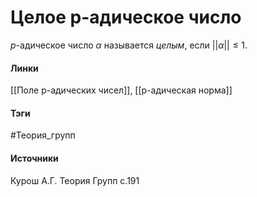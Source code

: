 # Целое p-адическое число
$p$-адическое число $\alpha$ называется *целым*, если $||\alpha||\leq1$.

#### Линки
 [[Поле p-адических чисел]],
 [[p-адическая норма]]
#### Тэги
 #Теория_групп 
#### Источники
 Курош А.Г. Теория Групп с.191